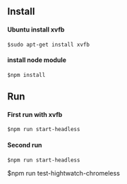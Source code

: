 ## Install
#### Ubuntu install xvfb
```
$sudo apt-get install xvfb
```
#### install node module
```
$npm install
```

## Run
#### First run with xvfb
```
$npm run start-headless
```

#### Second run
```
$npm run start-headless
```
$npm run test-hightwatch-chromeless
```

